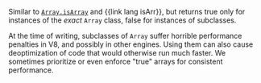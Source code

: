 Similar to [`Array.isArray`](https://developer.mozilla.org/en-US/docs/Web/JavaScript/Reference/Global_Objects/Array/isArray) and {{link lang isArr}}, but returns true only for instances of the _exact_ `Array` class, false for instances of subclasses.

At the time of writing, subclasses of `Array` suffer horrible performance penalties in V8, and possibly in other engines. Using them can also cause deoptimization of code that would otherwise run much faster. We sometimes prioritize or even enforce "true" arrays for consistent performance.

